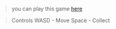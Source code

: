 
> you can play this game [here](https://kadenissilly.github.io/JerrysDiner/)

> Controls
> WASD - Move
> Space - Collect
